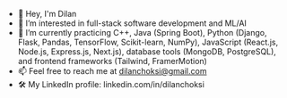 - 👋 Hey, I'm Dilan
- 🔭 I’m interested in full-stack software development and ML/AI
- 🌱 I’m currently practicing C++, Java (Spring Boot), Python (Django, Flask, Pandas, TensorFlow, Scikit-learn, NumPy), JavaScript (React.js, Node.js, Express.js, Next.js), database tools (MongoDB, PostgreSQL), and frontend frameworks (Tailwind, FramerMotion)
- 📫 Feel free to reach me at dilanchoksi@gmail.com
- 🛠 My LinkedIn profile: linkedin.com/in/dilanchoksi
